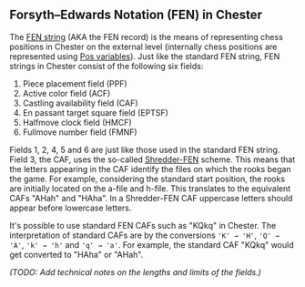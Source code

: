 ## Forsyth–Edwards Notation (FEN) in Chester

The [FEN string](https://en.wikipedia.org/wiki/Forsyth%E2%80%93Edwards_Notation)
(AKA the FEN record) is the means of representing chess
positions in Chester on the external level (internally chess positions
are represented using [Pos variables](pos-spec.md)). Just like the standard
FEN string, FEN strings in Chester consist of the following six fields:

1.  Piece placement field (PPF)
2.  Active color field (ACF)
3.  Castling availability field (CAF)
4.  En passant target square field (EPTSF)
5.  Halfmove clock field (HMCF)
6.  Fullmove number field (FMNF)

Fields 1, 2, 4, 5 and 6 are just like those used in the standard FEN string.
Field 3, the CAF, uses the so-called
[Shredder-FEN](https://en.wikipedia.org/wiki/Forsyth%E2%80%93Edwards_Notation#FEN_adjustment_for_chess_variants_like_Chess960)
scheme. This means that the letters appearing in the CAF identify the files
on which the rooks began the game. For example, considering the standard
start position, the rooks are initially located on the a-file and h-file. This
translates to the equivalent CAFs "AHah" and "HAha". In a Shredder-FEN CAF
uppercase letters should appear before lowercase letters.

It's possible to use standard FEN CAFs such as "KQkq" in Chester. The
interpretation of standard CAFs are by the conversions `'K' → 'H'`,
`'Q' → 'A'`, `'k' → 'h'` and `'q' → 'a'`. For example, the standard CAF
"KQkq" would get converted to "HAha" or "AHah".

*(TODO: Add technical notes on the lengths and limits of the fields.)*

